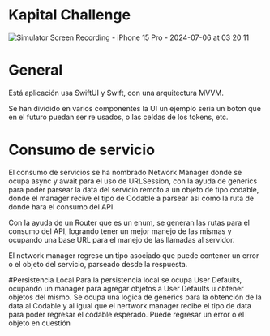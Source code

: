 # Kapital Challenge

![Simulator Screen Recording - iPhone 15 Pro - 2024-07-06 at 03 20 11](https://github.com/akongov/KapitalChallenge/assets/174865855/145169b5-8a2e-4a7c-8a38-9ff5d3e1279f)

# General
Está aplicación usa SwiftUI y Swift, con una arquitectura MVVM. 

Se han dividido en varios componentes la UI un ejemplo seria un boton que en el futuro puedan ser re usados, o las celdas de los tokens, etc.

# Consumo de servicio
El consumo de servicios se ha nombrado Network Manager donde se ocupa async y await para el uso de URLSession, con la ayuda de generics para poder parsear la data del servicio remoto a un objeto de tipo codable, donde el manager recive el tipo de Codable a parsear asi como la ruta de donde hara el consumo del API.

Con la ayuda de un Router que es un enum, se generan las rutas para el consumo del API, logrando tener un mejor manejo de las mismas y ocupando una base URL para el manejo de las llamadas al servidor.

El network manager regrese un tipo asociado que puede contener un error o el objeto del servicio, parseado desde la respuesta.

#Persistencia Local
Para la persistencia local se ocupa User Defaults, ocupando un manager para agregar objetos a User Defaults u obtener objetos del mismo. Se ocupa una logica de generics para la obtención de la data al Codable y al igual que el nertwork manager recibe el tipo de data para poder regresar el codable esperado. Puede regresar un error o el objeto en cuestión
